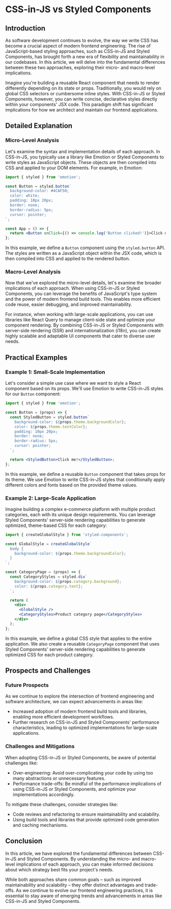 # CSS-in-JS vs Styled Components
## Introduction
As software development continues to evolve, the way we write CSS has become a crucial aspect of modern frontend engineering. The rise of JavaScript-based styling approaches, such as CSS-in-JS and Styled Components, has brought forth a new era of flexibility and maintainability in our codebases. In this article, we will delve into the fundamental differences between these two approaches, exploring their micro- and macro-level implications.

Imagine you're building a reusable React component that needs to render differently depending on its state or props. Traditionally, you would rely on global CSS selectors or cumbersome inline styles. With CSS-in-JS or Styled Components, however, you can write concise, declarative styles directly within your components' JSX code. This paradigm shift has significant implications for how we architect and maintain our frontend applications.

## Detailed Explanation
### Micro-Level Analysis

Let's examine the syntax and implementation details of each approach. In CSS-in-JS, you typically use a library like Emotion or Styled Components to write styles as JavaScript objects. These objects are then compiled into CSS and applied to your DOM elements. For example, in Emotion:
```jsx
import { styled } from 'emotion';

const Button = styled.button`
  background-color: #4CAF50;
  color: white;
  padding: 10px 20px;
  border: none;
  border-radius: 5px;
  cursor: pointer;
`;

const App = () => {
  return <Button onClick={() => console.log('Button clicked!')}>Click me!</Button>;
};
```
In this example, we define a `Button` component using the `styled.button` API. The styles are written as a JavaScript object within the JSX code, which is then compiled into CSS and applied to the rendered button.

### Macro-Level Analysis

Now that we've explored the micro-level details, let's examine the broader implications of each approach. When using CSS-in-JS or Styled Components, you can leverage the benefits of JavaScript's type system and the power of modern frontend build tools. This enables more efficient code reuse, easier debugging, and improved maintainability.

For instance, when working with large-scale applications, you can use libraries like React Query to manage client-side state and optimize your component rendering. By combining CSS-in-JS or Styled Components with server-side rendering (SSR) and internationalization (i18n), you can create highly scalable and adaptable UI components that cater to diverse user needs.

## Practical Examples
### Example 1: Small-Scale Implementation

Let's consider a simple use case where we want to style a React component based on its props. We'll use Emotion to write CSS-in-JS styles for our `Button` component:
```jsx
import { styled } from 'emotion';

const Button = (props) => {
  const StyledButton = styled.button`
    background-color: ${props.theme.backgroundColor};
    color: ${props.theme.textColor};
    padding: 10px 20px;
    border: none;
    border-radius: 5px;
    cursor: pointer;
  `;

  return <StyledButton>Click me!</StyledButton>;
};
```
In this example, we define a reusable `Button` component that takes props for its theme. We use Emotion to write CSS-in-JS styles that conditionally apply different colors and fonts based on the provided theme values.

### Example 2: Large-Scale Application

Imagine building a complex e-commerce platform with multiple product categories, each with its unique design requirements. You can leverage Styled Components' server-side rendering capabilities to generate optimized, theme-based CSS for each category:
```jsx
import { createGlobalStyle } from 'styled-components';

const GlobalStyle = createGlobalStyle`
  body {
    background-color: ${props.theme.backgroundColor};
  }
`;

const CategoryPage = (props) => {
  const CategoryStyles = styled.div`
    background-color: ${props.category.background};
    color: ${props.category.text};
  `;

  return (
    <div>
      <GlobalStyle />
      <CategoryStyles>Product category page</CategoryStyles>
    </div>
  );
};
```
In this example, we define a global CSS style that applies to the entire application. We also create a reusable `CategoryPage` component that uses Styled Components' server-side rendering capabilities to generate optimized CSS for each product category.

## Prospects and Challenges
### Future Prospects

As we continue to explore the intersection of frontend engineering and software architecture, we can expect advancements in areas like:

* Increased adoption of modern frontend build tools and libraries, enabling more efficient development workflows.
* Further research on CSS-in-JS and Styled Components' performance characteristics, leading to optimized implementations for large-scale applications.

### Challenges and Mitigations

When adopting CSS-in-JS or Styled Components, be aware of potential challenges like:

* Over-engineering: Avoid over-complicating your code by using too many abstractions or unnecessary features.
* Performance trade-offs: Be mindful of the performance implications of using CSS-in-JS or Styled Components, and optimize your implementations accordingly.

To mitigate these challenges, consider strategies like:

* Code reviews and refactoring to ensure maintainability and scalability.
* Using build tools and libraries that provide optimized code generation and caching mechanisms.

## Conclusion
In this article, we have explored the fundamental differences between CSS-in-JS and Styled Components. By understanding the micro- and macro-level implications of each approach, you can make informed decisions about which strategy best fits your project's needs.

While both approaches share common goals – such as improved maintainability and scalability – they offer distinct advantages and trade-offs. As we continue to evolve our frontend engineering practices, it is essential to stay aware of emerging trends and advancements in areas like CSS-in-JS and Styled Components.